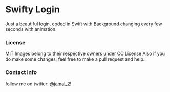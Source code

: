 # Swifty Login
Just a beautiful login, coded in Swift with Background changing every few seconds with animation.

### License
MIT
Images belong to their respective owners under CC License
Also if you do make some changes, feel free to make a pull request and help.

### Contact Info
follow me on twitter: [@jamal_2](https:///www.twitter.com/jamal_2)!
